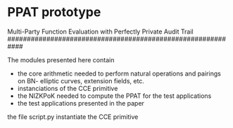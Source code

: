 # PPAT prototype
Multi-Party Function Evaluation with Perfectly Private Audit Trail
############################################################

The modules presented here contain 
- the core arithmetic needed to perform natural operations and pairings on BN- elliptic curves, extension fields, etc.
- instanciations of the CCE primitive
- the NIZKPoK needed to compute the PPAT for the test applications
- the test applications presented in the paper

the file script.py instantiate the CCE primitive
 
